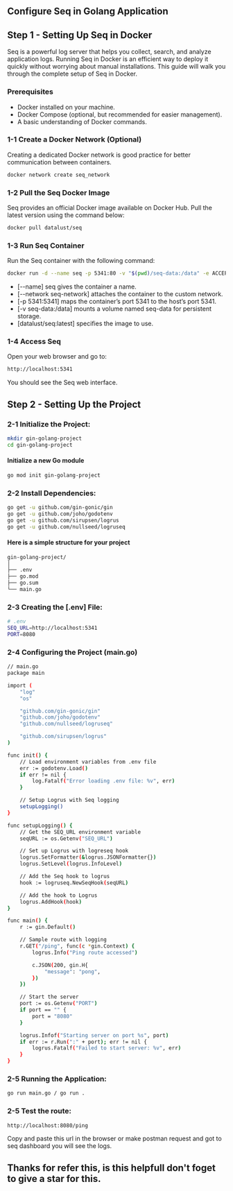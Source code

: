 ## Configure Seq in Golang Application

## Step 1 - Setting Up Seq in Docker

Seq is a powerful log server that helps you collect, search, and analyze application logs. Running Seq in Docker is an efficient way to deploy it quickly without worrying about manual installations. This guide will walk you through the complete setup of Seq in Docker.

### Prerequisites

- Docker installed on your machine.
- Docker Compose (optional, but recommended for easier management).
- A basic understanding of Docker commands.

### 1-1 Create a Docker Network (Optional)

Creating a dedicated Docker network is good practice for better communication between containers.

```bash
docker network create seq_network
```

### 1-2 Pull the Seq Docker Image

Seq provides an official Docker image available on Docker Hub. Pull the latest version using the command below:

```bash
docker pull datalust/seq
```

### 1-3 Run Seq Container

Run the Seq container with the following command:

```bash
docker run -d --name seq -p 5341:80 -v "$(pwd)/seq-data:/data" -e ACCEPT_EULA=Y datalust/seq:latest
```

- [--name] seq gives the container a name.
- [--network seq-network] attaches the container to the custom network.
- [-p 5341:5341] maps the container’s port 5341 to the host’s port 5341.
- [-v seq-data:/data] mounts a volume named seq-data for persistent storage.
- [datalust/seq:latest] specifies the image to use.

### 1-4 Access Seq

Open your web browser and go to:
```bash
http://localhost:5341
```

You should see the Seq web interface.

## Step 2 - Setting Up the Project

### 2-1 Initialize the Project:

```bash
mkdir gin-golang-project
cd gin-golang-project
```
#### Initialize a new Go module

```bash
go mod init gin-golang-project
```

### 2-2 Install Dependencies:

```bash
go get -u github.com/gin-gonic/gin
go get -u github.com/joho/godotenv
go get -u github.com/sirupsen/logrus
go get -u github.com/nullseed/logruseq
```

#### Here is a simple structure for your project

```bash
gin-golang-project/
│
├── .env
├── go.mod
├── go.sum
└── main.go
```

### 2-3 Creating the [.env] File:

```bash
# .env
SEQ_URL=http://localhost:5341
PORT=8080
```

### 2-4 Configuring the Project (main.go)

```bash
// main.go
package main

import (
	"log"
	"os"

	"github.com/gin-gonic/gin"
	"github.com/joho/godotenv"
	"github.com/nullseed/logruseq"

	"github.com/sirupsen/logrus"
)

func init() {
	// Load environment variables from .env file
	err := godotenv.Load()
	if err != nil {
		log.Fatalf("Error loading .env file: %v", err)
	}

	// Setup Logrus with Seq logging
	setupLogging()
}

func setupLogging() {
	// Get the SEQ_URL environment variable
	seqURL := os.Getenv("SEQ_URL")

	// Set up Logrus with logreseq hook
	logrus.SetFormatter(&logrus.JSONFormatter{})
	logrus.SetLevel(logrus.InfoLevel)

	// Add the Seq hook to logrus
	hook := logruseq.NewSeqHook(seqURL)

	// Add the hook to Logrus
	logrus.AddHook(hook)
}

func main() {
	r := gin.Default()

	// Sample route with logging
	r.GET("/ping", func(c *gin.Context) {
		logrus.Info("Ping route accessed")

		c.JSON(200, gin.H{
			"message": "pong",
		})
	})

	// Start the server
	port := os.Getenv("PORT")
	if port == "" {
		port = "8080"
	}

	logrus.Infof("Starting server on port %s", port)
	if err := r.Run(":" + port); err != nil {
		logrus.Fatalf("Failed to start server: %v", err)
	}
}
```

### 2-5 Running the Application:

```bash
go run main.go / go run .
```

### 2-5 Test the route:

```bash
http://localhost:8080/ping
```

Copy and paste this url in the browser or make postman request and got to seq dashboard you will see the logs.

## Thanks for refer this, is this helpfull don't foget to give a star for this.






